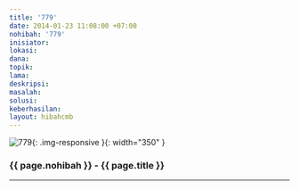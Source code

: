 ```yaml
---
title: '779'
date: 2014-01-23 11:08:00 +07:00
nohibah: '779'
inisiator:
lokasi:
dana:
topik:
lama:
deskripsi:
masalah:
solusi:
keberhasilan:
layout: hibahcmb
---
```


![779](/static/img/hibahcmb/779.png){: .img-responsive }{: width="350" }

### {{ page.nohibah }} - {{ page.title }}

---
